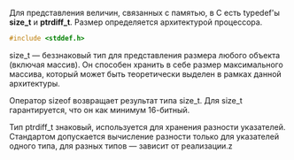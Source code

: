 Для представления величин, связанных с памятью, в C есть typedef'ы **size_t** и **ptrdiff_t**. Размер определяется архитектурой процессора.
```c
#include <stddef.h>
```

size_t — беззнаковый тип для представления размера любого объекта (включая массив). Он способен хранить в себе размер максимального массива, который может быть теоретически выделен в рамках данной архитектуры.

Оператор sizeof возвращает результат типа size_t. Для size_t гарантируется, что он как минимум 16-битный.

Тип ptrdiff_t знаковый, используется для хранения разности указателей. Стандартом допускается вычисление разности только для указателей одного типа, для разных типов — зависит от реализации.z